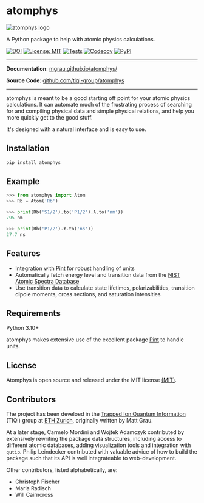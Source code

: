 # atomphys <!-- omit from toc -->

<p align="left">
  <a href="https://mgrau.github.io/atomphys/"><img src="https://mgrau.github.io/atomphys/img/logo.svg" alt="atomphys logo"></a>
</p>

A Python package to help with atomic physics calculations.

[![DOI](https://zenodo.org/badge/DOI/10.5281/zenodo.14197195.svg)](https://doi.org/10.5281/zenodo.14197195)
[![License: MIT](https://img.shields.io/badge/License-MIT-yellow.svg)](https://opensource.org/licenses/MIT)
[![Tests](https://github.com/tiqi-group/atomphys/actions/workflows/tests.yml/badge.svg)](https://github.com/tiqi-group/atomphys/actions/workflows/tests.yml)
[![Codecov](https://img.shields.io/codecov/c/github/tiqi-group/atomphys)](https://app.codecov.io/gh/tiqi-group/atomphys)
[![PyPI](https://img.shields.io/pypi/v/atomphys)](https://pypi.org/project/atomphys/)

---

**Documentation**: [mgrau.github.io/atomphys/](https://mgrau.github.io/atomphys/)

**Source Code**: [github.com/tiqi-group/atomphys](https://github.com/mgrau/atomphys)

---

atomphys is meant to be a good starting off point for your atomic physics calculations. It can automate much of the frustrating process of searching for and compiling physical data and simple physical relations, and help you more quickly get to the good stuff.

It's designed with a natural interface and is easy to use.

## Installation

```bash
pip install atomphys
```

## Example

```python
>>> from atomphys import Atom
>>> Rb = Atom('Rb')

>>> print(Rb('S1/2').to('P1/2').λ.to('nm'))
795 nm

>>> print(Rb('P1/2').τ.to('ns'))
27.7 ns
```

## Features

- Integration with [Pint](https://pint.readthedocs.io/en/stable/) for robust handling of units
- Automatically fetch energy level and transition data from the [NIST Atomic Spectra Database](https://www.nist.gov/pml/atomic-spectra-database)
- Use transition data to calculate state lifetimes, polarizabilities, transition dipole moments, cross sections, and saturation intensities

## Requirements

Python 3.10+

atomphys makes extensive use of the excellent package [Pint](https://pint.readthedocs.io/en/stable/) to handle units.

## License

Atomphys is open source and released under the MIT license [(MIT)](https://opensource.org/license/mit/).

## Contributors

The project has been develoed in the [Trapped Ion Quantum Information](https://tiqi.ethz.ch/) (TIQI) group at [ETH Zurich](https://ethz.ch/), originally written by Matt Grau.

At a later stage, Carmelo Mordini and Wojtek Adamczyk contributed by extensively rewriting the package data structures, including access to different atomic databases, adding visualization tools and integration with `qutip`.
Philip Leindecker contributed with valuable advice of how to build the package such that its API is well integrateable to web-development.

Other contributors, listed alphabetically, are:

- Christoph Fischer
- Maria Radisch
- Will Cairncross
